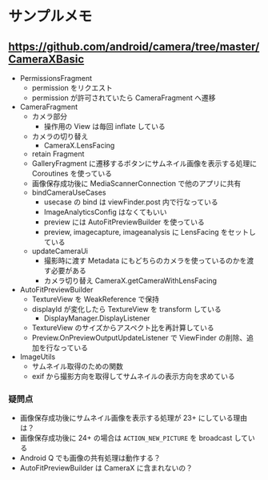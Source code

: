 # サンプルメモ

## https://github.com/android/camera/tree/master/CameraXBasic

* PermissionsFragment
  * permission をリクエスト
  * permission が許可されていたら CameraFragment へ遷移
* CameraFragment
  * カメラ部分
    * 操作用の View は毎回 inflate している
  * カメラの切り替え
    * CameraX.LensFacing
  * retain Fragment
  * GalleryFragment に遷移するボタンにサムネイル画像を表示する処理に Coroutines を使っている
  * 画像保存成功後に MediaScannerConnection で他のアプリに共有
  * bindCameraUseCases
    * usecase の bind は viewFinder.post 内で行なっている
    * ImageAnalyticsConfig はなくてもいい
    * preview には AutoFitPreviewBuilder を使っている
    * preview, imagecapture, imageanalysis に LensFacing をセットしている
  * updateCameraUi
    * 撮影時に渡す Metadata にもどちらのカメラを使っているのかを渡す必要がある
    * カメラ切り替え CameraX.getCameraWithLensFacing
* AutoFitPreviewBuilder
  * TextureView を WeakReference で保持
  * displayId が変化したら TextureView を transform している
    * DisplayManager.DisplayListener
  * TextureView のサイズからアスペクト比を再計算している
  * Preview.OnPreviewOutputUpdateListener で ViewFinder の削除、追加を行なっている
* ImageUtils
  * サムネイル取得のための関数
  * exif から撮影方向を取得してサムネイルの表示方向を求めている

### 疑問点

* 画像保存成功後にサムネイル画像を表示する処理が 23+ にしている理由は？
* 画像保存成功後に 24+ の場合は `ACTION_NEW_PICTURE` を broadcast している
* Android Q でも画像の共有処理は動作する？
* AutoFitPreviewBuilder は CameraX に含まれないの？
